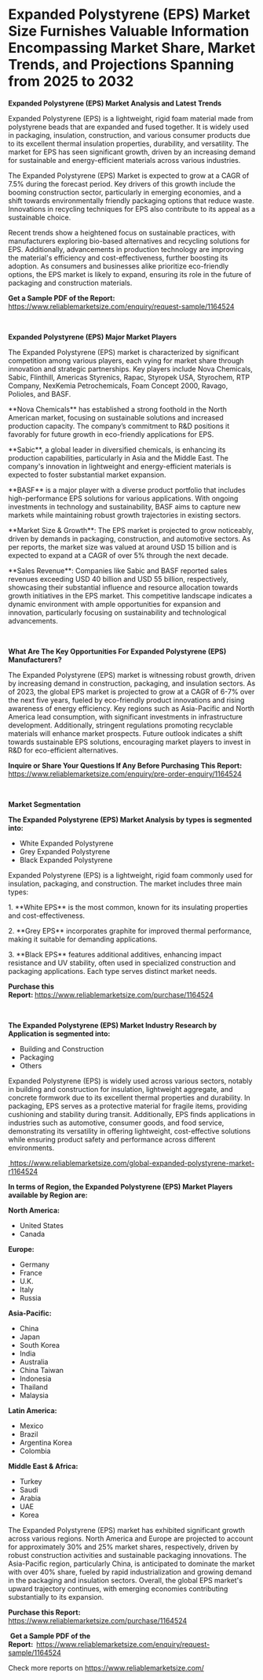 <p><h1>Expanded Polystyrene (EPS) Market Size Furnishes Valuable Information Encompassing Market Share, Market Trends, and Projections Spanning from 2025 to 2032</h1></p><p><strong>Expanded Polystyrene (EPS) Market Analysis and Latest Trends</strong></p>
<p><p>Expanded Polystyrene (EPS) is a lightweight, rigid foam material made from polystyrene beads that are expanded and fused together. It is widely used in packaging, insulation, construction, and various consumer products due to its excellent thermal insulation properties, durability, and versatility. The market for EPS has seen significant growth, driven by an increasing demand for sustainable and energy-efficient materials across various industries.</p><p>The Expanded Polystyrene (EPS) Market is expected to grow at a CAGR of 7.5% during the forecast period. Key drivers of this growth include the booming construction sector, particularly in emerging economies, and a shift towards environmentally friendly packaging options that reduce waste. Innovations in recycling techniques for EPS also contribute to its appeal as a sustainable choice.</p><p>Recent trends show a heightened focus on sustainable practices, with manufacturers exploring bio-based alternatives and recycling solutions for EPS. Additionally, advancements in production technology are improving the material's efficiency and cost-effectiveness, further boosting its adoption. As consumers and businesses alike prioritize eco-friendly options, the EPS market is likely to expand, ensuring its role in the future of packaging and construction materials.</p></p>
<p><strong>Get a Sample PDF of the Report:&nbsp;</strong> <a href="https://www.reliablemarketsize.com/enquiry/request-sample/1164524?utm_campaign=2853&utm_medium=2&utm_source=Github&utm_content=ia&utm_term=24032025&utm_id=expanded-polystyrene-eps">https://www.reliablemarketsize.com/enquiry/request-sample/1164524</a></p>
<p>&nbsp;</p>
<p><strong>Expanded Polystyrene (EPS) Major Market Players</strong></p>
<p><p>The Expanded Polystyrene (EPS) market is characterized by significant competition among various players, each vying for market share through innovation and strategic partnerships. Key players include Nova Chemicals, Sabic, Flinthill, Americas Styrenics, Rapac, Styropek USA, Styrochem, RTP Company, NexKemia Petrochemicals, Foam Concept 2000, Ravago, Polioles, and BASF.</p><p>**Nova Chemicals** has established a strong foothold in the North American market, focusing on sustainable solutions and increased production capacity. The company’s commitment to R&D positions it favorably for future growth in eco-friendly applications for EPS.</p><p>**Sabic**, a global leader in diversified chemicals, is enhancing its production capabilities, particularly in Asia and the Middle East. The company's innovation in lightweight and energy-efficient materials is expected to foster substantial market expansion.</p><p>**BASF** is a major player with a diverse product portfolio that includes high-performance EPS solutions for various applications. With ongoing investments in technology and sustainability, BASF aims to capture new markets while maintaining robust growth trajectories in existing sectors.</p><p>**Market Size & Growth**: The EPS market is projected to grow noticeably, driven by demands in packaging, construction, and automotive sectors. As per reports, the market size was valued at around USD 15 billion and is expected to expand at a CAGR of over 5% through the next decade.</p><p>**Sales Revenue**: Companies like Sabic and BASF reported sales revenues exceeding USD 40 billion and USD 55 billion, respectively, showcasing their substantial influence and resource allocation towards growth initiatives in the EPS market. This competitive landscape indicates a dynamic environment with ample opportunities for expansion and innovation, particularly focusing on sustainability and technological advancements.</p></p>
<p>&nbsp;</p>
<p><strong>What Are The Key Opportunities For Expanded Polystyrene (EPS) Manufacturers?</strong></p>
<p><p>The Expanded Polystyrene (EPS) market is witnessing robust growth, driven by increasing demand in construction, packaging, and insulation sectors. As of 2023, the global EPS market is projected to grow at a CAGR of 6-7% over the next five years, fueled by eco-friendly product innovations and rising awareness of energy efficiency. Key regions such as Asia-Pacific and North America lead consumption, with significant investments in infrastructure development. Additionally, stringent regulations promoting recyclable materials will enhance market prospects. Future outlook indicates a shift towards sustainable EPS solutions, encouraging market players to invest in R&D for eco-efficient alternatives.</p></p>
<p><strong>Inquire or Share Your Questions If Any Before Purchasing This Report:</strong> <a href="https://www.reliablemarketsize.com/enquiry/pre-order-enquiry/1164524?utm_campaign=2853&utm_medium=2&utm_source=Github&utm_content=ia&utm_term=24032025&utm_id=expanded-polystyrene-eps">https://www.reliablemarketsize.com/enquiry/pre-order-enquiry/1164524</a></p>
<p>&nbsp;</p>
<p><strong>Market Segmentation</strong></p>
<p><strong>The Expanded Polystyrene (EPS) Market Analysis by types is segmented into:</strong></p>
<p><ul><li>White Expanded Polystyrene</li><li>Grey Expanded Polystyrene</li><li>Black Expanded Polystyrene</li></ul></p>
<p><p>Expanded Polystyrene (EPS) is a lightweight, rigid foam commonly used for insulation, packaging, and construction. The market includes three main types: </p><p>1. **White EPS** is the most common, known for its insulating properties and cost-effectiveness.</p><p>2. **Grey EPS** incorporates graphite for improved thermal performance, making it suitable for demanding applications.</p><p>3. **Black EPS** features additional additives, enhancing impact resistance and UV stability, often used in specialized construction and packaging applications. Each type serves distinct market needs.</p></p>
<p><strong>Purchase this Report:&nbsp;</strong><a href="https://www.reliablemarketsize.com/purchase/1164524?utm_campaign=2853&utm_medium=2&utm_source=Github&utm_content=ia&utm_term=24032025&utm_id=expanded-polystyrene-eps">https://www.reliablemarketsize.com/purchase/1164524</a></p>
<p>&nbsp;</p>
<p><strong>The Expanded Polystyrene (EPS) Market Industry Research by Application is segmented into:</strong></p>
<p><ul><li>Building and Construction</li><li>Packaging</li><li>Others</li></ul></p>
<p><p>Expanded Polystyrene (EPS) is widely used across various sectors, notably in building and construction for insulation, lightweight aggregate, and concrete formwork due to its excellent thermal properties and durability. In packaging, EPS serves as a protective material for fragile items, providing cushioning and stability during transit. Additionally, EPS finds applications in industries such as automotive, consumer goods, and food service, demonstrating its versatility in offering lightweight, cost-effective solutions while ensuring product safety and performance across different environments.</p></p>
<p><a href="https://www.reliablemarketsize.com/global-expanded-polystyrene-market-r1164524?utm_campaign=2853&utm_medium=2&utm_source=Github&utm_content=ia&utm_term=24032025&utm_id=expanded-polystyrene-eps">&nbsp;https://www.reliablemarketsize.com/global-expanded-polystyrene-market-r1164524</a></p>
<p><strong>In terms of Region, the Expanded Polystyrene (EPS) Market Players available by Region are:</strong></p>
<p>
    <p> <strong> North America: </strong>
        <ul>
            <li>United States</li>
            <li>Canada</li>
        </ul>
        </p> 
    <p> <strong> Europe: </strong>
        <ul>
            <li>Germany</li>
            <li>France</li>
            <li>U.K.</li>
            <li>Italy</li>
            <li>Russia</li>
        </ul>
        </p> 
    <p> <strong> Asia-Pacific: </strong>
        <ul>
            <li>China</li>
            <li>Japan</li>
            <li>South Korea</li>
            <li>India</li>
            <li>Australia</li>
            <li>China Taiwan</li>
            <li>Indonesia</li>
            <li>Thailand</li>
            <li>Malaysia</li>
        </ul>
        </p> 
    <p> <strong> Latin America: </strong>
        <ul>
            <li>Mexico</li>
            <li>Brazil</li>
            <li>Argentina Korea</li>
            <li>Colombia</li>
        </ul>
        </p> 
    <p> <strong> Middle East & Africa: </strong>
        <ul>
            <li>Turkey</li>
            <li>Saudi</li>
            <li>Arabia</li>
            <li>UAE</li>
            <li>Korea</li>
        </ul>
    </p>
    </p>
<p><p>The Expanded Polystyrene (EPS) market has exhibited significant growth across various regions. North America and Europe are projected to account for approximately 30% and 25% market shares, respectively, driven by robust construction activities and sustainable packaging innovations. The Asia-Pacific region, particularly China, is anticipated to dominate the market with over 40% share, fueled by rapid industrialization and growing demand in the packaging and insulation sectors. Overall, the global EPS market's upward trajectory continues, with emerging economies contributing substantially to its expansion.</p></p>
<p><strong>Purchase this Report: </strong><a href="https://www.reliablemarketsize.com/purchase/1164524?utm_campaign=2853&utm_medium=2&utm_source=Github&utm_content=ia&utm_term=24032025&utm_id=expanded-polystyrene-eps">https://www.reliablemarketsize.com/purchase/1164524</a></p>
<p>&nbsp;<strong>Get a Sample PDF of the Report:&nbsp;&nbsp;</strong><a href="https://www.reliablemarketsize.com/enquiry/request-sample/1164524?utm_campaign=2853&utm_medium=2&utm_source=Github&utm_content=ia&utm_term=24032025&utm_id=expanded-polystyrene-eps">https://www.reliablemarketsize.com/enquiry/request-sample/1164524</a></p>
<p><strong></strong></p>
<p>Check more reports on <a href="https://www.reliablemarketsize.com/?utm_campaign=2853&utm_medium=2&utm_source=Github&utm_content=ia&utm_term=24032025&utm_id=expanded-polystyrene-eps">https://www.reliablemarketsize.com/</a></p>